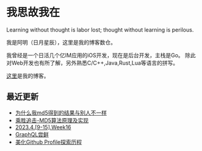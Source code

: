 # 我思故我在
Learning without thought is labor lost; thought without learning is perilous.

我是阿明（日月星辰），这里是我的博客数仓。

我曾经是一个日活几个亿IM应用的iOS开发，现在是后台开发，主栈是Go。
除此对Web开发也有所了解，另外熟悉C/C++,Java,Rust,Lua等语言的拼写。

[这里](https://blog.metaprogramming.space/)是我的博客。

## 最近更新

<!-- BLOG-POST-LIST:START -->
- [为什么我md5得到的结果与别人不一样](https://blog.metaprogramming.space/post/6.html)
- [乘胜追击-MD5算法原理及实现](https://blog.metaprogramming.space/post/7.html)
- [2023.4.[9-15].Week16](https://blog.metaprogramming.space/post/5.html)
- [GraphQL尝鲜](https://blog.metaprogramming.space/post/4.html)
- [美化Github Profile探索历程](https://blog.metaprogramming.space/post/3.html)
<!-- BLOG-POST-LIST:END -->
